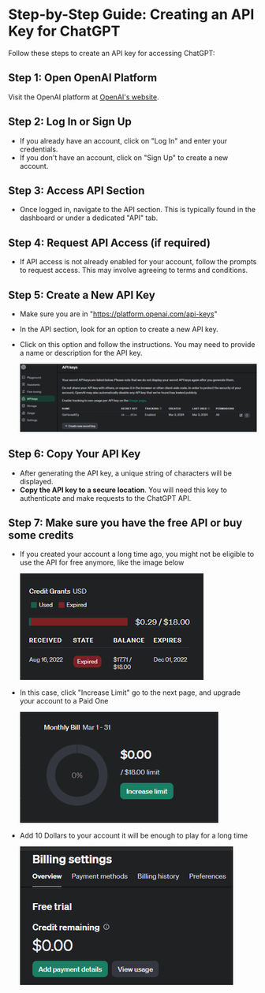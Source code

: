 # Step-by-Step Guide: Creating an API Key for ChatGPT

Follow these steps to create an API key for accessing ChatGPT:

## Step 1: Open OpenAI Platform

Visit the OpenAI platform at [OpenAI's website](https://www.openai.com/).

## Step 2: Log In or Sign Up

- If you already have an account, click on "Log In" and enter your credentials.
- If you don't have an account, click on "Sign Up" to create a new account.

## Step 3: Access API Section

- Once logged in, navigate to the API section. This is typically found in the dashboard or under a dedicated "API" tab.

## Step 4: Request API Access (if required)

- If API access is not already enabled for your account, follow the prompts to request access. This may involve agreeing to terms and conditions.

## Step 5: Create a New API Key 
- Make sure you are in "https://platform.openai.com/api-keys"
- In the API section, look for an option to create a new API key.
- Click on this option and follow the instructions. You may need to provide a name or description for the API key.

	![alt text](/images/apikey/image-4.png)

## Step 6: Copy Your API Key

- After generating the API key, a unique string of characters will be displayed.
- **Copy the API key to a secure location**. You will need this key to authenticate and make requests to the ChatGPT API.

## Step 7: Make sure you have the free API or buy some credits

- If you created your account a long time ago, you might not be eligible to use the API for free anymore, like the image below 

	![alt text](/images/apikey/image-5.png)


- In this case, click "Increase Limit" go to the next page, and upgrade your account to a Paid One 

	![alt text](/images/apikey/image-6.png)


- Add 10 Dollars to your account it will be enough to play for a long time

	![alt text](/images/apikey/image-7.png)

